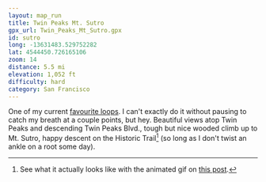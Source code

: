 ```yaml
---
layout: map_run
title: Twin Peaks Mt. Sutro
gpx_url: Twin_Peaks_Mt_Sutro.gpx
id: sutro
long: -13631483.529752282
lat: 4544450.726165106
zoom: 14
distance: 5.5 mi
elevation: 1,052 ft
difficulty: hard
category: San Francisco
---
```

One of my current [favourite loops](/running/). I can't exactly do it without pausing to catch my breath at a couple points, but hey. Beautiful views atop Twin Peaks and descending Twin Peaks Blvd., tough but nice wooded climb up to Mt. Sutro, happy descent on the Historic Trail[^1] (so long as I don't twist an ankle on a root some day).

[^1]: See what it actually looks like with the animated gif on [this post](/solvitur-currendo.html).